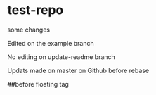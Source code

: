 # test-repo

some changes 

Edited on the example branch

No editing on update-readme branch

Updats made on master on Github before rebase

##before floating tag